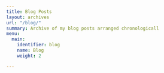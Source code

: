 ```yaml
---
title: Blog Posts
layout: archives
url: "/blog/"
summary: Archive of my blog posts arranged chronologicall
menu:
  main:
    identifier: blog
    name: Blog
    weight: 2

---
```

